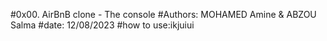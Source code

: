 #0x00. AirBnB clone - The console
#Authors: MOHAMED Amine & ABZOU Salma
#date: 12/08/2023
#how to use:ikjuiui
